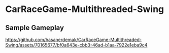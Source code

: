 # CarRaceGame-Multithreaded-Swing
 
## Sample Gameplay

https://github.com/hasanerdemak/CarRaceGame-Multithreaded-Swing/assets/70165677/bf0a643e-cbb3-46ad-b1aa-7922e1eba9c4
